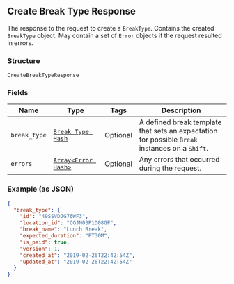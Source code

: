 ## Create Break Type Response

The response to the request to create a `BreakType`. Contains
the created `BreakType` object. May contain a set of `Error` objects if
the request resulted in errors.

### Structure

`CreateBreakTypeResponse`

### Fields

| Name | Type | Tags | Description |
|  --- | --- | --- | --- |
| `break_type` | [`Break Type Hash`](/doc/models/break-type.md) | Optional | A defined break template that sets an expectation for possible `Break`<br>instances on a `Shift`. |
| `errors` | [`Array<Error Hash>`](/doc/models/error.md) | Optional | Any errors that occurred during the request. |

### Example (as JSON)

```json
{
  "break_type": {
    "id": "49SSVDJG76WF3",
    "location_id": "CGJN03P1D08GF",
    "break_name": "Lunch Break",
    "expected_duration": "PT30M",
    "is_paid": true,
    "version": 1,
    "created_at": "2019-02-26T22:42:54Z",
    "updated_at": "2019-02-26T22:42:54Z"
  }
}
```

